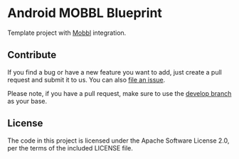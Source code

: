 # Android MOBBL Blueprint

Template project with [Mobbl](https://github.com/ItudeMobile/itude-mobile-android-mobbl) integration.

## Contribute

If you find a bug or have a new feature you want to add, just create a pull request and submit it to us. You can also [file an issue](https://github.com/ItudeMobile/itude-mobile-android-mobbl-blueprint-app/issues/new).

Please note, if you have a pull request, make sure to use the [develop branch](https://github.com/ItudeMobile/itude-mobile-android-mobbl-blueprint-app/tree/develop) as your base.

## License
The code in this project is licensed under the Apache Software License 2.0, per the terms of the included LICENSE file.
